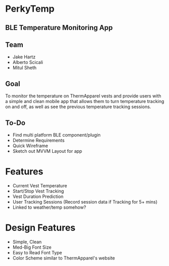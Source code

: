 # PerkyTemp

## BLE Temperature Monitoring App

## Team

- Jake Hartz
- Alberto Scicali
- Mitul Sheth

## Goal 

To monitor the temperature on ThermApparel vests and provide users with a simple and clean mobile app 
that allows them to turn temperature tracking on and off, as well as see the previous temperature tracking sessions.


## To-Do

- Find multi platform BLE component/plugin 
- Determine Requirements
- Quick Wireframe
- Sketch out MVVM Layout for app

# Features

- Current Vest Temperature
- Start/Stop Vest Tracking
- Vest Duration Prediction
- User Tracking Sessions (Record session data if Tracking for 5+ mins)
- Linked to weather/temp somehow?

# Design Features

- Simple, Clean
- Med-Big Font Size
- Easy to Read Font Type
- Color Scheme similar to ThermApparel's website

